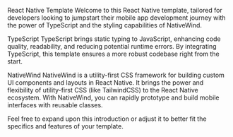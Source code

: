 React Native Template
Welcome to this React Native template, tailored for developers looking to jumpstart their mobile app development journey with the power of TypeScript and the styling capabilities of NativeWind.

TypeScript
TypeScript brings static typing to JavaScript, enhancing code quality, readability, and reducing potential runtime errors. By integrating TypeScript, this template ensures a more robust codebase right from the start.

NativeWind
NativeWind is a utility-first CSS framework for building custom UI components and layouts in React Native. It brings the power and flexibility of utility-first CSS (like TailwindCSS) to the React Native ecosystem. With NativeWind, you can rapidly prototype and build mobile interfaces with reusable classes.

Feel free to expand upon this introduction or adjust it to better fit the specifics and features of your template.







